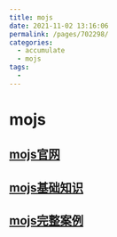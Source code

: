 ```yaml
---
title: mojs
date: 2021-11-02 13:16:06
permalink: /pages/702298/
categories:
  - accumulate
  - mojs
tags:
  - 
---
```

# mojs
##  [mojs官网](https://mojs.github.io/tutorials/shape-swirl/)
##  [mojs基础知识](/accumulate/mojs/mojs.html)
##  [mojs完整案例](/accumulate/mojs/mojsCase.html)